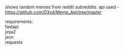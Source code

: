 shows random memes from reddit subreddits.
api used - https://github.com/D3vd/Meme_Api/tree/master

requirements:
<br>fastapi
<br>jinja2
<br>json
<br>requests

